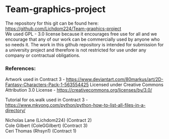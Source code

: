 # Team-graphics-project  
The repository for this git can be found here: https://github.com/Lichdom224/Team-graphics-project  
We used GPL - 3.0 license because it encourages free use for all and we encourage that any of our work can be commercially used by anyone who so needs it. The work in this github repository is intended for submission for a university project and therefore is not restricted for use under any company or contractual obligations.  

### References:
Artwork used in Contract 3 - https://www.deviantart.com/80markus/art/2D-Fantasy-Characters-Pack-1-563554425
Licensed under Creative Commons Attribution 3.0 License - https://creativecommons.org/licenses/by/3.0/

Tutorial for os.walk used in Contract 3 - https://www.mkyong.com/python/python-how-to-list-all-files-in-a-directory/

Nicholas Lane (Lichdom224) (Contract 2)  
Cole Gilbert (ColeGGilbert) (Contract 3)  
Ceri Thomas (Rhsyn1) (Contract 1)
